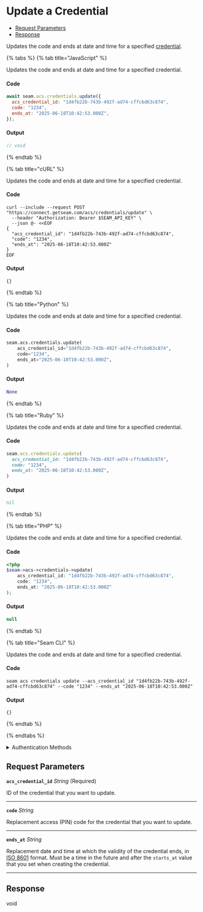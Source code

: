 # Update a Credential

- [Request Parameters](#request-parameters)
- [Response](#response)

Updates the code and ends at date and time for a specified [credential](../../../capability-guides/access-systems/managing-credentials.md).


{% tabs %}
{% tab title="JavaScript" %}

Updates the code and ends at date and time for a specified credential.

#### Code

```javascript
await seam.acs.credentials.update({
  acs_credential_id: "1d4fb22b-743b-492f-ad74-cffcbd63c874",
  code: "1234",
  ends_at: "2025-06-18T10:42:53.000Z",
});
```

#### Output

```javascript
// void
```
{% endtab %}

{% tab title="cURL" %}

Updates the code and ends at date and time for a specified credential.

#### Code

```curl
curl --include --request POST "https://connect.getseam.com/acs/credentials/update" \
  --header "Authorization: Bearer $SEAM_API_KEY" \
  --json @- <<EOF
{
  "acs_credential_id": "1d4fb22b-743b-492f-ad74-cffcbd63c874",
  "code": "1234",
  "ends_at": "2025-06-18T10:42:53.000Z"
}
EOF
```

#### Output

```curl
{}
```
{% endtab %}

{% tab title="Python" %}

Updates the code and ends at date and time for a specified credential.

#### Code

```python
seam.acs.credentials.update(
    acs_credential_id="1d4fb22b-743b-492f-ad74-cffcbd63c874",
    code="1234",
    ends_at="2025-06-18T10:42:53.000Z",
)
```

#### Output

```python
None
```
{% endtab %}

{% tab title="Ruby" %}

Updates the code and ends at date and time for a specified credential.

#### Code

```ruby
seam.acs.credentials.update(
  acs_credential_id: "1d4fb22b-743b-492f-ad74-cffcbd63c874",
  code: "1234",
  ends_at: "2025-06-18T10:42:53.000Z",
)
```

#### Output

```ruby
nil
```
{% endtab %}

{% tab title="PHP" %}

Updates the code and ends at date and time for a specified credential.

#### Code

```php
<?php
$seam->acs->credentials->update(
    acs_credential_id: "1d4fb22b-743b-492f-ad74-cffcbd63c874",
    code: "1234",
    ends_at: "2025-06-18T10:42:53.000Z"
);
```

#### Output

```php
null
```
{% endtab %}

{% tab title="Seam CLI" %}

Updates the code and ends at date and time for a specified credential.

#### Code

```seam_cli
seam acs credentials update --acs_credential_id "1d4fb22b-743b-492f-ad74-cffcbd63c874" --code "1234" --ends_at "2025-06-18T10:42:53.000Z"
```

#### Output

```seam_cli
{}
```
{% endtab %}

{% endtabs %}


<details>

<summary>Authentication Methods</summary>

- API key
- Personal access token
  <br>Must also include the `seam-workspace` header in the request.

To learn more, see [Authentication](https://docs.seam.co/latest/api/authentication).
</details>

## Request Parameters

**`acs_credential_id`** *String* (Required)

ID of the credential that you want to update.

---

**`code`** *String*

Replacement access (PIN) code for the credential that you want to update.

---

**`ends_at`** *String*

Replacement date and time at which the validity of the credential ends, in [ISO 8601](https://www.iso.org/iso-8601-date-and-time-format.html) format. Must be a time in the future and after the `starts_at` value that you set when creating the credential.

---


## Response

void
